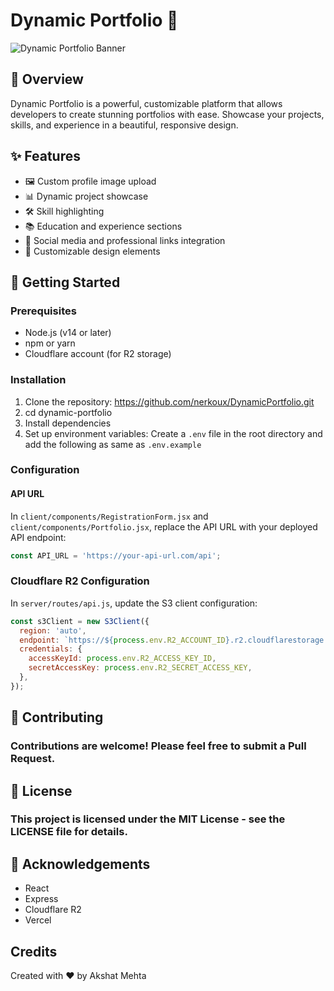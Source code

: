 # Dynamic Portfolio 🚀

![Dynamic Portfolio Banner](https://cdn.project.akshatmehta.com/dypo.png)

## 🌟 Overview

Dynamic Portfolio is a powerful, customizable platform that allows developers to create stunning portfolios with ease. Showcase your projects, skills, and experience in a beautiful, responsive design.

## ✨ Features

- 🖼️ Custom profile image upload
- 📊 Dynamic project showcase
- 🛠️ Skill highlighting
- 📚 Education and experience sections
- 🔗 Social media and professional links integration
- 🎨 Customizable design elements

## 🚀 Getting Started

### Prerequisites

- Node.js (v14 or later)
- npm or yarn
- Cloudflare account (for R2 storage)

### Installation

1. Clone the repository: https://github.com/nerkoux/DynamicPortfolio.git
2. cd dynamic-portfolio
3. Install dependencies
4. Set up environment variables: Create a `.env` file in the root directory and add the following as same as `.env.example`

### Configuration

#### API URL
In `client/components/RegistrationForm.jsx` and `client/components/Portfolio.jsx`, replace the API URL with your deployed API endpoint:

```javascript
const API_URL = 'https://your-api-url.com/api';
```

### Cloudflare R2 Configuration
In `server/routes/api.js`, update the S3 client configuration:
```javascript
const s3Client = new S3Client({
  region: 'auto',
  endpoint: `https://${process.env.R2_ACCOUNT_ID}.r2.cloudflarestorage.com`,
  credentials: {
    accessKeyId: process.env.R2_ACCESS_KEY_ID,
    secretAccessKey: process.env.R2_SECRET_ACCESS_KEY,
  },
});
```

## 🤝 Contributing

### Contributions are welcome! Please feel free to submit a Pull Request.


## 📄 License
### This project is licensed under the MIT License - see the LICENSE file for details.


## 🙏 Acknowledgements

- React
- Express
- Cloudflare R2
- Vercel

## Credits
Created with ❤️ by Akshat Mehta